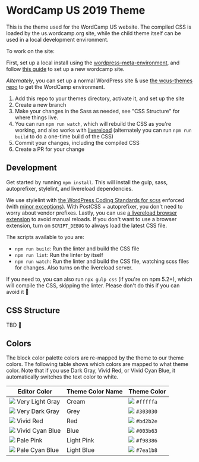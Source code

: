 WordCamp US 2019 Theme
======================

This is the theme used for the WordCamp US website. The compiled CSS is loaded by the us.wordcamp.org site, while the child theme itself can be used in a local development environment.

To work on the site:

First, set up a local install using the [wordpress-meta-environment](https://github.com/WordPress/meta-environment), and follow [this guide](https://ryelle.codes/2016/07/local-development-for-wordcamp-websites/) to set up a new wordcamp site.

_Alternately_, you can set up a normal WordPress site & use [the wcus-themes repo](https://github.com/wcus/wcus-themes) to get the WordCamp environment.

1. Add this repo to your themes directory, activate it, and set up the site
2. Create a new branch
3. Make your changes in the Sass as needed, see "CSS Structure" for where things live.
4. You can run `npm run watch`, which will rebuild the CSS as you're working, and also works with [livereload](https://chrome.google.com/webstore/detail/livereload/jnihajbhpnppcggbcgedagnkighmdlei) (alternately you can run `npm run build` to do a one-time build of the CSS)
5. Commit your changes, including the compiled CSS
6. Create a PR for your change

## Development

Get started by running `npm install`. This will install the gulp, sass, autoprefixer, stylelint, and livereload dependencies.

We use stylelint with [the WordPress Coding Standards for scss](https://github.com/WordPress-Coding-Standards/stylelint-config-wordpress) enforced (with [minor exceptions](.stylelintrc.json)). With PostCSS + autoprefixer, you don't need to worry about vendor prefixes. Lastly, you can use [a livereload browser extension](http://livereload.com/extensions/) to avoid manual reloads. If you don't want to use a browser extension, turn on `SCRIPT_DEBUG` to always load the latest CSS file.

The scripts available to you are:

- `npm run build`: Run the linter and build the CSS file
- `npm run lint`: Run the linter by itself
- `npm run watch`: Run the linter and build the CSS file, watching scss files for changes. Also turns on the livereload server.

If you need to, you can also run `npx gulp css` (if you're on npm 5.2+), which will compile the CSS, skipping the linter. Please don't do this if you can avoid it 🙂

## CSS Structure

TBD 🎨

## Colors

The block color palette colors are re-mapped by the theme to our theme colors. The following table shows which colors are mapped to what theme color. Note that if you use Dark Gray, Vivid Red, or Vivid Cyan Blue, it automatically switches the text color to white.

| Editor Color | Theme Color Name | Theme Color |
|--------------|------------------|-------------|
| ![](https://placehold.it/18/eeeeee/000000?text=+) Very Light Gray  | Cream | ![](https://placehold.it/18/fffffa/000000?text=+) `#fffffa` |
| ![](https://placehold.it/18/313131/000000?text=+) Very Dark Gray  | Grey | ![](https://placehold.it/18/303030/000000?text=+) `#303030` |
| ![](https://placehold.it/18/cf2e2e/000000?text=+) Vivid Red  | Red | ![](https://placehold.it/18/bd2b2e/000000?text=+) `#bd2b2e` |
| ![](https://placehold.it/18/0693e3/000000?text=+) Vivid Cyan Blue  | Blue | ![](https://placehold.it/18/003b63/000000?text=+) `#003b63` |
| ![](https://placehold.it/18/f78da7/000000?text=+) Pale Pink  | Light Pink | ![](https://placehold.it/18/f98386/000000?text=+) `#f98386` |
| ![](https://placehold.it/18/8ed1fc/000000?text=+) Pale Cyan Blue  | Light Blue | ![](https://placehold.it/18/7ea1b8/000000?text=+) `#7ea1b8` |
